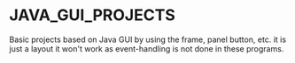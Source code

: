 # JAVA_GUI_PROJECTS
Basic projects based on Java GUI 
by using the frame, panel button, etc.
it is just a layout it won't work 
as event-handling is not done in these programs.
